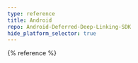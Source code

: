 ```yaml
---
type: reference
title: Android
repo: Android-Deferred-Deep-Linking-SDK
hide_platform_selector: true
---
```


{% reference %}
